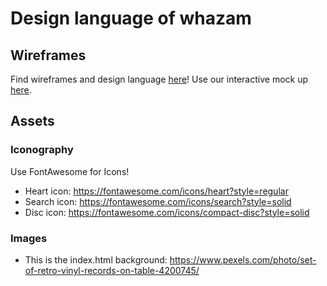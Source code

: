 # Design language of whazam

## Wireframes

Find wireframes and design language [here](./Design_document.pdf)!
Use our interactive mock up [here](https://xd.adobe.com/view/5844b7ed-a11e-4b07-aa6f-3efd0a3cbc14-0d17/).

## Assets

### Iconography
Use FontAwesome for Icons!

* Heart icon: https://fontawesome.com/icons/heart?style=regular
* Search icon: https://fontawesome.com/icons/search?style=solid
* Disc icon: https://fontawesome.com/icons/compact-disc?style=solid

### Images

* This is the index.html background: https://www.pexels.com/photo/set-of-retro-vinyl-records-on-table-4200745/